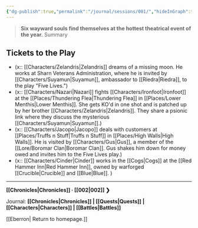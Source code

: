 ```yaml
---
{"dg-publish":true,"permalink":"/journal/sessions/001/","hideInGraph":true}
---
```



> **Six wayward souls find themselves at the hottest theatrical event of the year.**
> Summary

## Tickets to the Play
- (x:: [[Characters/Zelandris\|Zelandris]] dreams of a missing moon. He works at Sharn Veterans Administration, where he is invited by [[Characters/Suyamun\|Suyamun]], ambassador to [[Riedra\|Riedra]], to the play "Five Lives.")
- (x:: [[Characters/Nazari\|Nazari]] fights [[Characters/Ironfoot\|Ironfoot]] at the [[Places/Thundering Flea\|Thundering Flea]] in [[Places/Lower Menthis\|Lower Menthis]]. She gets KO'd in one shot and is patched up by her brother [[Characters/Zelandris\|Zelandris]]. They share a psionic link where they discuss the mysterious [[Characters/Suyamun\|Suyamun]].)
- (x:: [[Characters/Jacopo\|Jacopo]] deals with customers at [[Places/Truffs n Stuff\|Truffs n Stuff]] in [[Places/High Walls\|High Walls]]. He is visited by [[Characters/Gus\|Gus]], a member of the [[Lore/Boromar Clan\|Boromar Clan]]. Gus shakes him down for money owed and invites him to the Five Lives play.)
- (x:: [[Characters/Cinder\|Cinder]] works in the [[Cogs\|Cogs]] at the [[Red Hammer Inn\|Red Hammer Inn]], owned by warforged [[Crucible\|Crucible]] and [[Blue\|Blue]]. )
---
**[[Chronicles\|Chronicles]] ·  [[002\|002]] ❯**

Journal: **[[Chronicles\|Chronicles]] | [[Quests\|Quests]] |  [[Characters\|Characters]] | [[Battles\|Battles]]**

[[Eberron\| Return to homepage.]]